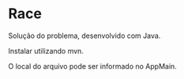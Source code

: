 # Race
Solução do problema, desenvolvido com Java.

Instalar utilizando mvn.

O local do arquivo pode ser informado no AppMain.
